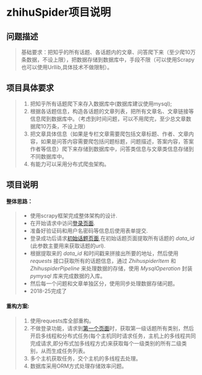 # zhihuSpider项目说明
## 问题描述
> 基础要求：把知乎的所有话题、各话题内的文章、问答爬下来（至少爬10万条数据，不设上限），把数据存储到数据库中，手段不限（可以使用Scrapy也可以使用Urllib,具体技术不做限制）。

## 项目具体要求

> 1. 把知乎所有话题爬下来存入数据库中(数据库建议使用mysql);
> 2. 根据各话题信息，构造各话题的文章列表，把所有文章名、文章链接等信息爬到数据库中。（考虑到时间问题，可以不用爬完，至少总文章数据爬10万条，不设上限）
> 3. 把文章具体信息（如果是专栏文章需要爬包括文章标题、作者、文章内容，如果是问答内容需要爬包括问题标题，问题描述，答案内容，答案作者等信息）爬下来存储到数据库中，问答类信息与文章类信息存储到不同数据库中。
> 4. 有能力可以采用分布式爬虫架构。


## 项目说明
#### 整体思路：

> * 使用scrapy框架完成整体架构的设计.
> * 在开始请求中访问[登录页面](https://www.zhihu.com/signup?next=%2F).
> * 准备好验证码和用户名密码等信息后使用表单提交.
> * 登录成功后请求[初始话题页面](https://www.zhihu.com/topics),在初始话题页面提取所有话题的 *data_id* (此参数主要用来获取话题的url).
> * 根据提取来的 *data_id* 和时间戳来拼接出所要的地址，然后使用 *requests* 接口获取所有的话题信息，通过 *ZhihuspiderItem* 和 *ZhihuspiderPipeline* 来处理数据的存储，使用 *MysqlOperation* 封装 *pymysql* 库来完成数据的入库。
> * 然后每一个问题和文章单独区分，使用同步处理数据存储问题。
> * 2018-25完成了

#### 重构方案:

> 1. 使用requests库全部重构。
> 2. 不做登录功能，请求到[第一个页面](https://www.zhihu.com/topics)时，获取第一级话题所有类别，然后开启多线程和分布式任务(每个主机同时请求任务，主机上的多线程共同完成请求,即分布式加多线程方式)来获取每个一级类别的所有二级类别，从而生成任务列表。
> 3. 多个主机获取任务，交个主机的多线程去处理。
> 4. 数据库采用ORM方式处理存储效率问题。

